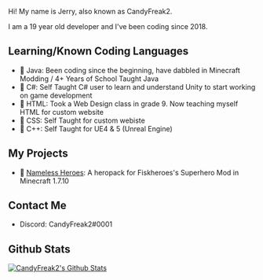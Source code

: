 Hi! My name is Jerry, also known as CandyFreak2. 

I am a 19 year old developer and I've been coding since 2018.


## Learning/Known Coding Languages

  *  📘 Java: Been coding since the beginning, have dabbled in Minecraft Modding / 4+ Years of School Taught Java 
  *  📗 C#: Self Taught C# user to learn and understand Unity to start working on game development 
  *  📙 HTML: Took a Web Design class in grade 9. Now teaching myself HTML for custom website
  *  📕 CSS: Self Taught for custom webiste
  *  📒 C++: Self Taught for UE4 & 5 (Unreal Engine) 


## My Projects

  * 🦸 [Nameless Heroes](https://www.curseforge.com/minecraft/customization/nameless-heroes): A heropack for Fiskheroes's Superhero Mod in Minecraft 1.7.10


## Contact Me

  * Discord: CandyFreak2#0001


## Github Stats


[![CandyFreak2's Github Stats](https://github-readme-stats.vercel.app/api?username=CandyFreak2&theme=dracula)](https://github.com/CandyFreak2/github-readme-stats)

